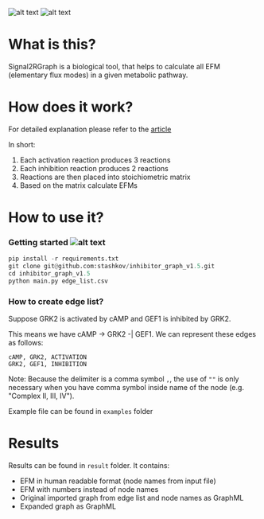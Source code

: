 ![alt text][stable_build] ![alt text][climate]
# What is this?
Signal2RGraph is a biological tool, that helps to calculate all
EFM (elementary flux modes) in a given metabolic pathway.


# How does it work?
For detailed explanation please refer to the [article][Engelhardt_et_al]

In short:
1. Each activation reaction produces 3 reactions
2. Each inhibition reaction produces 2 reactions
3. Reactions are then placed into stoichiometric matrix
4. Based on the matrix calculate EFMs


# How to use it?

### Getting started ![alt text][python_versions]
```python
pip install -r requirements.txt
git clone git@github.com:stashkov/inhibitor_graph_v1.5.git
cd inhibitor_graph_v1.5
python main.py edge_list.csv
```
### How to create edge list?
Suppose
GRK2 is activated by cAMP and GEF1 is inhibited by GRK2.

This means we have cAMP -> GRK2 -| GEF1.
We can represent these edges as follows:
```
cAMP, GRK2, ACTIVATION
GRK2, GEF1, INHIBITION
```


Note: Because the delimiter is a comma symbol `,`,
the use of `""` is only necessary when you have
comma symbol inside name of the node (e.g. "Complex II, III, IV").

Example file can be found in `examples` folder

# Results
Results can be found in `result` folder. It contains:
- EFM in human readable format (node names from input file)
- EFM with numbers instead of node names
- Original imported graph from edge list and node names as GraphML
- Expanded graph as GraphML


[climate]: https://codeclimate.com/github/stashkov/inhibitor_graph_v1.5/badges/gpa.svg "Code Climate"
[stable_build]: https://travis-ci.org/stashkov/inhibitor_graph_v1.5.svg?branch=master "Stable Build Status"
[python_versions]: https://img.shields.io/pypi/pyversions/PyBEL.svg "Stable Supported Python Versions"
[Engelhardt_et_al]: https://academic.oup.com/imammb/article/doi/10.1093/imammb/dqx003/3827653/Modelling-and-mathematical-analysis-of-the-M-2 "Oxford Academic"